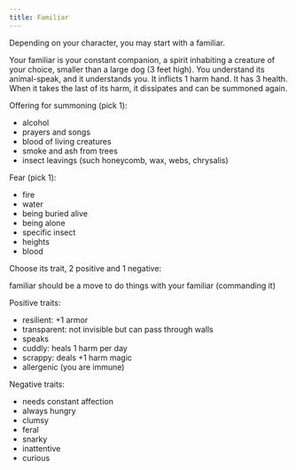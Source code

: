 ```yaml
---
title: Familiar
---
```


Depending on your character, you may start with a familiar. 

Your familiar is your constant companion, a spirit inhabiting a creature of your choice, smaller than a large dog (3 feet high). You understand its animal-speak, and it understands you. It inflicts 1 harm hand. It has 3 health. When it takes the last of its harm, it dissipates and can be summoned again. 

Offering for summoning (pick 1):
- alcohol 
- prayers and songs 
- blood of living creatures 
- smoke and ash from trees
- insect leavings (such honeycomb, wax, webs, chrysalis)

Fear (pick 1):
- fire
- water
- being buried alive
- being alone
- specific insect 
- heights
- blood

Choose its trait, 2 positive and 1 negative: 

familiar should be a move to do things with your familiar (commanding it)

Positive traits:
- resilient: +1 armor 
- transparent: not invisible but can pass through walls
- speaks
- cuddly: heals 1 harm per day 
- scrappy: deals +1 harm magic
- allergenic (you are immune)

Negative traits:
- needs constant affection
- always hungry
- clumsy 
- feral
- snarky
- inattentive 
- curious 